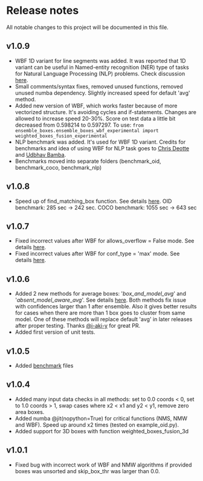 # Release notes
All notable changes to this project will be documented in this file.

##  v1.0.9
- WBF 1D variant for line segments was added. It was reported that 1D variant can be useful in Named-entity recognition (NER) type of tasks for Natural Language Processing (NLP) problems. Check discussion [here](https://www.kaggle.com/c/feedback-prize-2021/discussion/313389).
- Small comments/syntax fixes, removed unused functions, removed unused numba dependency. Slightly increased speed for default 'avg' method.
- Added new version of WBF, which works faster because of more vectorized structure. It's avoiding cycles and if-statements. Changes are allowed to increase speed 20-30%. Score on test data a little bit decreased from 0.598214 to 0.597297.
To use: ```from ensemble_boxes.ensemble_boxes_wbf_experimental import weighted_boxes_fusion_experimental```
- NLP benchmark was added. It's used for WBF 1D variant. Credits for benchmarks and idea of using WBF for NLP task goes to [Chris Deotte](https://www.kaggle.com/cdeotte) and [Udbhav Bamba](https://www.kaggle.com/ubamba98).
- Benchmarks moved into separate folders (benchmark_oid, benchmark_coco, benchmark_nlp)

##  v1.0.8
- Speed up of find_matching_box function. See details [here](https://github.com/ZFTurbo/Weighted-Boxes-Fusion/pull/48). 
  OID benchmark: 285 sec -> 242 sec. COCO benchmark: 1055 sec -> 643 sec

##  v1.0.7
- Fixed incorrect values after WBF for allows_overflow = False mode. See details [here](https://github.com/ZFTurbo/Weighted-Boxes-Fusion/pull/41).
- Fixed incorrect values after WBF for conf_type = 'max' mode. See details [here](https://github.com/ZFTurbo/Weighted-Boxes-Fusion/pull/42). 

##  v1.0.6
- Added 2 new methods for average boxes: '_box_and_model_avg_' and '_absent_model_aware_avg_'. See details [here](https://github.com/ZFTurbo/Weighted-Boxes-Fusion/pull/25).
Both methods fix issue with confidences larger than 1 after ensemble. Also it gives better results for cases when there are more than 1 box goes to cluster from same model.
One of these methods will replace default 'avg' in later releases after proper testing. Thanks [@i-aki-y](https://github.com/i-aki-y) for great PR.
- Added first version of unit tests. 

##  v1.0.5
- Added [benchmark](https://github.com/ZFTurbo/Weighted-Boxes-Fusion/tree/master/benchmark) files

##  v1.0.4
- Added many input data checks in all methods: set to 0.0 coords < 0, set to 1.0 coords > 1, swap cases where x2 < x1 and y2 < y1, remove zero area boxes.
- Added numba @jit(nopython=True) for critical functions (NMS, NMW and WBF). Speed up around x2 times (tested on example_oid.py).
- Added support for 3D boxes with function weighted_boxes_fusion_3d

##  v1.0.1
- Fixed bug with incorrect work of WBF and NMW algorithms if provided boxes was unsorted and skip_box_thr was larger than 0.0.

